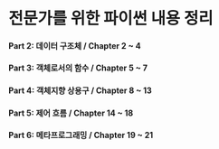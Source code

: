 # 전문가를 위한 파이썬 내용 정리
#### Part 2: 데이터 구조체 / Chapter 2 ~ 4
#### Part 3: 객체로서의 함수 / Chapter 5 ~ 7
#### Part 4: 객체지향 상용구 / Chapter 8 ~ 13
#### Part 5: 제어 흐름 / Chapter 14 ~ 18
#### Part 6: 메타프로그래밍 / Chapter 19 ~ 21
